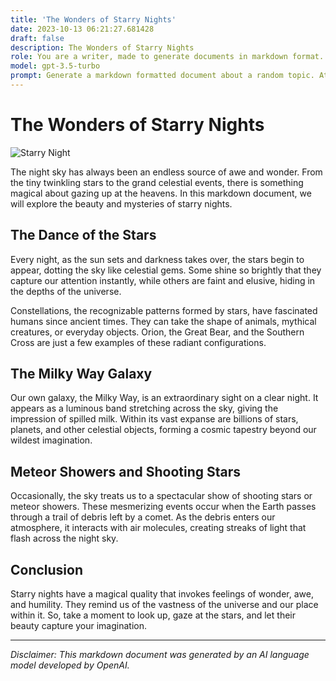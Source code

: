 ```yaml
---
title: 'The Wonders of Starry Nights'
date: 2023-10-13 06:21:27.681428
draft: false
description: The Wonders of Starry Nights
role: You are a writer, made to generate documents in markdown format. It is very important that all of the documents you generate are in valid markdown format.
model: gpt-3.5-turbo
prompt: Generate a markdown formatted document about a random topic. At the bottom, include a disclaimer explaining that the document was generated by you. The first line of the document should be the title. Make sure that the entire document is in proper markdown format, using a mix of various tags to make the document visually appealing.
---
```


# The Wonders of Starry Nights

![Starry Night](https://images.unsplash.com/photo-1542396672-8a6a0e7481dd?ixlib=rb-1.2.1&auto=format&fit=crop&w=1350&q=80)

The night sky has always been an endless source of awe and wonder. From the tiny twinkling stars to the grand celestial events, there is something magical about gazing up at the heavens. In this markdown document, we will explore the beauty and mysteries of starry nights.

## The Dance of the Stars

Every night, as the sun sets and darkness takes over, the stars begin to appear, dotting the sky like celestial gems. Some shine so brightly that they capture our attention instantly, while others are faint and elusive, hiding in the depths of the universe. 

Constellations, the recognizable patterns formed by stars, have fascinated humans since ancient times. They can take the shape of animals, mythical creatures, or everyday objects. Orion, the Great Bear, and the Southern Cross are just a few examples of these radiant configurations.

## The Milky Way Galaxy

Our own galaxy, the Milky Way, is an extraordinary sight on a clear night. It appears as a luminous band stretching across the sky, giving the impression of spilled milk. Within its vast expanse are billions of stars, planets, and other celestial objects, forming a cosmic tapestry beyond our wildest imagination.

## Meteor Showers and Shooting Stars

Occasionally, the sky treats us to a spectacular show of shooting stars or meteor showers. These mesmerizing events occur when the Earth passes through a trail of debris left by a comet. As the debris enters our atmosphere, it interacts with air molecules, creating streaks of light that flash across the night sky. 

## Conclusion

Starry nights have a magical quality that invokes feelings of wonder, awe, and humility. They remind us of the vastness of the universe and our place within it. So, take a moment to look up, gaze at the stars, and let their beauty capture your imagination.

---

*Disclaimer: This markdown document was generated by an AI language model developed by OpenAI.*